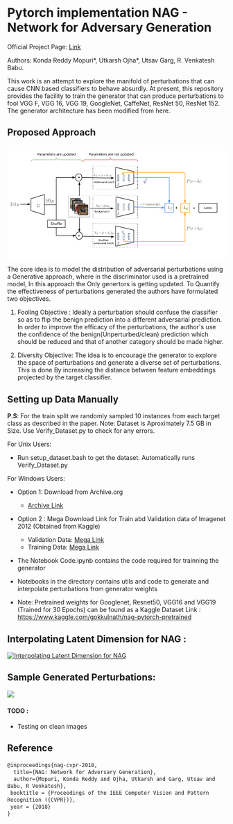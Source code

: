 # **Pytorch implementation** NAG - Network for Adversary Generation 

Official Project Page: [Link](http://val.serc.iisc.ernet.in/nag/)  

Authors: Konda Reddy Mopuri*, Utkarsh Ojha*, Utsav Garg, R. Venkatesh Babu.

This work is an attempt to explore the manifold of perturbations that can cause CNN based classifiers to behave absurdly. At present, this repository provides the facility to train the generator that can produce perturbations to fool VGG F, VGG 16, VGG 19, GoogleNet, CaffeNet, ResNet 50, ResNet 152. The generator architecture has been modified from here.

## Proposed Approach
![](resources/nag.png)

The core idea is to model the distribution of adversarial perturbations using a Generative approach, where in the discriminator used is a pretrained model, In this approach the Only genertors is getting updated. To Quantify the effectiveness of perturbations generated the authors have formulated two objectives.
1. Fooling Objective :  Ideally a perturbation should confuse the  classifier so as to flip the benign prediction into a different adversarial prediction. In order to improve the efficacy of the perturbations, the author's use the confidence of the benign(Unperturbed/clean) prediction which should be reduced and that of another category should be made higher. 

2. Diversity Objective: 
The idea is to encourage the generator to explore the space of perturbations and generate a diverse set of perturbations.  This is done By increasing the distance between feature embeddings projected by the target classifier.


## Setting up Data Manually
**P.S**: For the train split we randomly sampled 10 instances from each target class as described in the paper.
Note: Dataset is Aproximately 7.5 GB in Size. Use Verify_Dataset.py to check for any errors.

For Unix Users: 

- Run setup_dataset.bash to get the dataset. Automatically runs Verify_Dataset.py

For Windows Users:

- Option 1: Download from Archive.org
  - [Archive Link](https://archive.org/embed/Imagenet_NAG)
- Option 2 : Mega Download Link for Train abd Validation data of Imagenet 2012 (Obtained from Kaggle)
  - Validation Data: [Mega Link](https://mega.nz/#!yDoTDIyD!RjN6OBA92-KLpNqDeLS3OzwmAYesEbTsiQat9hT6p6s)
  - Training Data: [Mega Link](https://mega.nz/#!vKY0WSDa!4aibnBkiXUrO9MkhQlLGXac7wLF5HY7O4LzfdFEaeQU) 


- The Notebook Code.ipynb contains the code required for trainning the generator
- Notebooks in the directory contains utils and code to generate and interpolate perturbations from generator weights

- Note: Pretrained weights for Googlenet, Resnet50, VGG16 and VGG19 (Trained for 30 Epochs) can be found   as a Kaggle Dataset
Link : https://www.kaggle.com/gokkulnath/nag-pytorch-pretrained

## Interpolating Latent Dimension for NAG :  

[![Interpolating Latent Dimension for NAG](https://img.youtube.com/vi/2lojORAu8vA/0.jpg)](https://www.youtube.com/watch?v=2lojORAu8vA&feature=youtu.be)

## Sample Generated Perturbations:

![](resources/Collage_perturbation.v1.png)


#### TODO : 
- Testing on clean images

## Reference
```
@inproceedings{nag-cvpr-2018,
  title={NAG: Network for Adversary Generation},
  author={Mopuri, Konda Reddy and Ojha, Utkarsh and Garg, Utsav and Babu, R Venkatesh},
 booktitle = {Proceedings of the IEEE Computer Vision and Pattern Recognition ({CVPR})},
 year = {2018}
}
```
